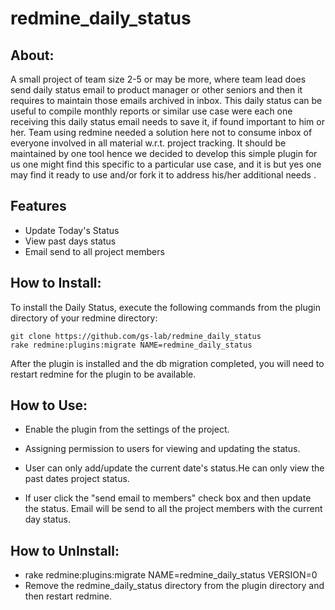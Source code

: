 redmine_daily_status
====================

## About: 

A small project of team  size 2-5 or may be more, where team lead does send daily status email to product manager or other seniors and then it requires to maintain those emails archived in inbox. This daily status can be useful to compile monthly reports or similar use case were each one receiving this daily status email needs to save it,  if found important to him or her. Team using redmine needed a solution here not to consume inbox of everyone involved in all material w.r.t. project tracking. It should be maintained by one tool hence we decided to develop this simple plugin for us one might find this specific to a particular use case, and it is but yes one may find it ready to use and/or fork it to address his/her additional needs .

## Features

* Update Today's Status
* View past days status
* Email send to all project members


## How to Install:

To install the Daily Status, execute the following commands from the plugin directory of your redmine directory:

    git clone https://github.com/gs-lab/redmine_daily_status
    rake redmine:plugins:migrate NAME=redmine_daily_status

After the plugin is installed and the db migration completed, you will
need to restart redmine for the plugin to be available.

## How to Use:

* Enable the plugin from the settings of the project.

* Assigning permission to users for viewing and updating the status.

* User can only add/update the current date's status.He can only view the past dates project status.

* If user click the "send email to members" check box and then update the status. Email will be send to all the project members with 
the current day status.

## How to UnInstall:

* rake redmine:plugins:migrate NAME=redmine_daily_status VERSION=0
* Remove the redmine_daily_status directory from the plugin directory and then restart redmine.
